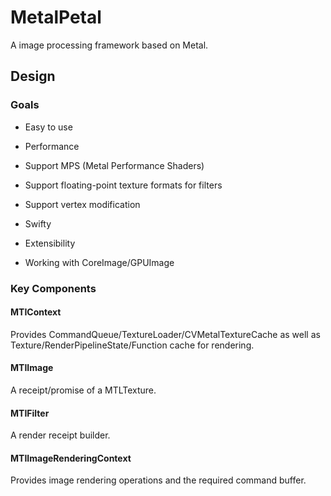 # MetalPetal

A image processing framework based on Metal.

## Design

### Goals

- Easy to use

- Performance

- Support MPS (Metal Performance Shaders)

- Support floating-point texture formats for filters

- Support vertex modification

- Swifty

- Extensibility

- Working with CoreImage/GPUImage

### Key Components

#### MTIContext

Provides CommandQueue/TextureLoader/CVMetalTextureCache as well as Texture/RenderPipelineState/Function cache for rendering.

#### MTIImage

A receipt/promise of a MTLTexture.

#### MTIFilter

A render receipt builder.

#### MTIImageRenderingContext

Provides image rendering operations and the required command buffer.
